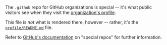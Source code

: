 The `.github` repo for GitHub organizations is special -- it's what public visitors see when they visit the [organization's profile](https://github.com/Sparks-and-Shadows).

This file is _not_ what is rendered there, however -- rather, it's the [`profile/README.md`](./profile/README.md) file.

Refer to [GitHub's documentation](https://docs.github.com/en/organizations/collaborating-with-groups-in-organizations/customizing-your-organizations-profile#adding-a-public-organization-profile-readme) on "special repos" for further information.
